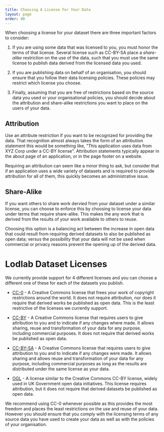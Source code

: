 ```yaml
---
title: Choosing A License For Your Data
layout: page
order: 80
---
```


When choosing a license for your dataset there are three important factors to consider:

  1. If you are using some data that was licensed to you, you must honor the terms of that license. Several license such as CC-BY-SA
     place a *share-alike* restriction on the use of the data, such that you must use the same license to publish data derived from
     the licensed data you used.
   
  2. If you are publishing data on behalf of an organisation, you should ensure that you follow their data licensing policies. These 
     policies may restrict which license you choose.
   
  3. Finally, assuming that you are free of restrictions based on the source data you used or your organisational policies, you should 
     decide about the attribution and share-alike restrictions you want to place on the users of your data.

## Attribution

Use an attribute restriction if you want to be recognized for providing the data. 
That recognition almost always takes the form of an attribution statement this would be something like, 
"This application uses data from XYZ Corp under a CC-BY license". Attribution statements typically appear 
in the about page of an application, or in the page footer on a website.
   
Requiring an attribution can seem like a minor thing to ask, but consider that if an application uses a wide
variety of datasets and is required to provide attribution for all of them, this quickly becomes an administrative issue. 

## Share-Alike

If you want others to share work dervied from your dataset under a similar license, you can choose to enforce this by choosing
to license your data under terms that require share-alike. This makes the any work that is derived from the results of your work 
available to others to reuse.
   
Choosing this option is a balancing act between the increase in open data that could result from requiring 
derived datasets to also be published as open data; versus the possibility that your data will not be used when
commercial or privacy reasons prevent the opening up of the derived data.

# Lodlab Dataset Licenses

We currently provide support for 4 different licenses and you can choose a different one of these for each of the datasets you publish.

  * [CC-0](https://creativecommons.org/choose/zero/) - A Creative Commons license that frees your work of copyright restrictions around the world. 
    It does not require attribution, nor does it require that derived works be published as open data. This is the least restrictive of the licenses we currently support.

  * [CC-BY](https://creativecommons.org/licenses/by/4.0/) - A Creative Commons license that requires users to give attribution to you and to indicate if any changes where made. It allows sharing, reuse and transformation of your data for any purpose, including commercial purposes. It does not require that derived works be published as open data.

  * [CC-BY-SA](https://creativecommons.org/licenses/by-sa/4.0/) - A Creative Commons license that requires users to give attribution to you and to indicate if any changes were made. It allows sharing and allows reuse and transformation of your data for any purpose, including commercial purposes as long as the results are distributed under the same license as your data.

  * [OGL](https://www.nationalarchives.gov.uk/doc/open-government-licence/version/3/) - A license similar to the Creative Commons CC-BY license, widely used in UK Government open data initiatives. This license requires attribution, but it does not require that derived datasets be published as open data.

We recommend using CC-0 whenever possible as this provides the most freedom and places the least restrictions on the use and reuse of your data. However
you should ensure that you comply with the licensing terms of any source data you have used to create your data as well as with the policies of your
organisation.